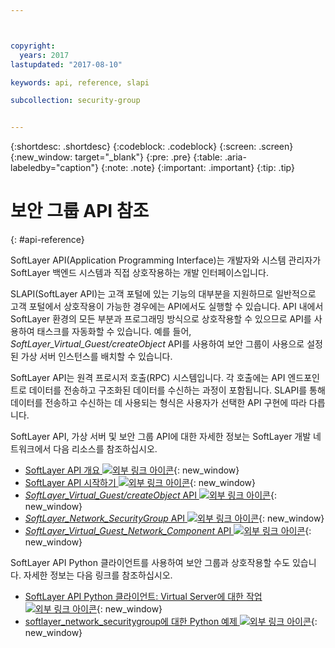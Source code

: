 ```yaml
---



copyright:
  years: 2017
lastupdated: "2017-08-10"

keywords: api, reference, slapi

subcollection: security-group


---
```


{:shortdesc: .shortdesc}
{:codeblock: .codeblock}
{:screen: .screen}
{:new_window: target="_blank"}
{:pre: .pre}
{:table: .aria-labeledby="caption"}
{:note: .note}
{:important: .important}
{:tip: .tip}

# 보안 그룹 API 참조
{: #api-reference}

SoftLayer API(Application Programming Interface)는 개발자와 시스템 관리자가 SoftLayer 백엔드 시스템과 직접 상호작용하는
개발 인터페이스입니다.

SLAPI(SoftLayer API)는 고객 포털에 있는 기능의 대부분을 지원하므로
일반적으로 고객 포털에서 상호작용이 가능한 경우에는 API에서도 실행할 수 있습니다. API 내에서 SoftLayer 환경의 모든 부분과 프로그래밍 방식으로 상호작용할 수 있으므로 API를 사용하여 태스크를 자동화할 수 있습니다. 예를 들어, *SoftLayer_Virtual_Guest/createObject* API를 사용하여 보안 그룹이 사용으로 설정된 가상 서버 인스턴스를 배치할 수 있습니다.

SoftLayer API는 원격 프로시저 호출(RPC) 시스템입니다. 각 호출에는 API 엔드포인트로 데이터를 전송하고 구조화된 데이터를 수신하는 과정이 포함됩니다. SLAPI를 통해 데이터를 전송하고 수신하는 데 사용되는 형식은 사용자가 선택한 API 구현에 따라 다릅니다.

SoftLayer API, 가상 서버 및 보안 그룹 API에 대한 자세한 정보는 SoftLayer 개발 네트워크에서
다음 리소스를 참조하십시오.
* [SoftLayer API 개요 ![외부 링크 아이콘](../../icons/launch-glyph.svg "외부 링크 아이콘")](https://softlayer.github.io/reference/softlayerapi/){: new_window}
* [SoftLayer API 시작하기 ![외부 링크 아이콘](../../icons/launch-glyph.svg "외부 링크 아이콘")](http://sldn.softlayer.com/article/getting-started){: new_window}
* [*SoftLayer_Virtual_Guest/createObject* API ![외부 링크 아이콘](../../icons/launch-glyph.svg "외부 링크 아이콘")](http://sldn.softlayer.com/reference/services/SoftLayer_Virtual_Guest/createObject){: new_window}
* [*SoftLayer_Network_SecurityGroup* API ![외부 링크 아이콘](../../icons/launch-glyph.svg "외부 링크 아이콘")](https://sldn.softlayer.com/reference/services/SoftLayer_Network_SecurityGroup){: new_window}
* [*SoftLayer_Virtual_Guest_Network_Component* API ![외부 링크 아이콘](../../icons/launch-glyph.svg "외부 링크 아이콘")](http://sldn.softlayer.com/reference/services/SoftLayer_Virtual_Guest_Network_Component){: new_window}

SoftLayer API Python 클라이언트를 사용하여 보안 그룹과 상호작용할 수도 있습니다. 자세한 정보는 다음 링크를 참조하십시오.
* [SoftLayer API Python 클라이언트: Virtual Server에 대한 작업 ![외부 링크 아이콘](../../icons/launch-glyph.svg "외부 링크 아이콘")](http://softlayer-python.readthedocs.io/en/latest/cli/vs.html){: new_window}
* [softlayer_network_securitygroup에 대한 Python 예제 ![외부 링크 아이콘](../../icons/launch-glyph.svg "외부 링크 아이콘")](https://softlayer.github.io/classes/softlayer_network_securitygroup/){: new_window}
